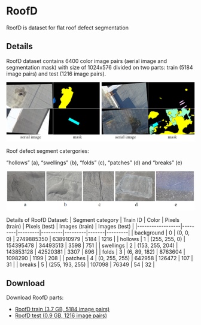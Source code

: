 # RoofD

RoofD is dataset for flat roof defect segmentation

## Details

RoofD dataset contains 6400 color image pairs (aerial image and segmentation mask) with size of 1024x576 divided on two parts: train (5184 image pairs) and test (1216 image pairs).

![RoofD fragment](https://github.com/yuddim/RoofD/blob/master/resources/Figures%20-%20RoofD.png)

Roof defect segment catergories:

“hollows” (a), “swellings” (b), “folds” (c), “patches” (d) and “breaks” (e)

![Roof defect segment catergories](https://github.com/yuddim/RoofD/blob/master/resources/Figures%20-%20Defects.png)

Details of RoofD Dataset:
| Segment category | Train ID | Color	| Pixels (train) | Pixels (test) 	| Images (train) | Images (test)  |
|------------------|---------|---------|---------|---------|-------|---------|
| background	| 0	| (0, 0, 0)	| 2749885350	| 638910979	| 5184	| 1216 | 
| hollows	| 1	| (255, 255, 0)	| 154395478	| 34493513	| 3598	| 751 | 
| swellings	| 2	| (153, 255, 204)	| 143853128	| 42520381	| 3307	| 896 | 
| folds 	| 3	| (6, 89, 182)	| 8763604	| 1098290	| 1199	| 208 | 
| patches 	| 4	| (0, 255, 255)	| 642958	| 126472	| 107	| 31 | 
| breaks	| 5	| (255, 193, 255)	| 107098	| 76349	| 54	| 32 | 

## Download

Download RoofD parts:
- [RoofD train (3.7 GB, 5184 image pairs)](https://drive.google.com/open?id=1l5hWzXC7McRox6Z_RgYgLMGWRK5TJSDa)
- [RoofD test (0.9 GB, 1216 image pairs) ](https://drive.google.com/open?id=1q_G5v6S41ZicJIU-yw1Sv6MCWS3mNWdv)
